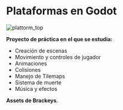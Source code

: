 # Plataformas en Godot
![plattorm_top](https://github.com/user-attachments/assets/0d7b55d5-2623-46b8-8a3f-1708006dc407)

**Proyecto de práctica en el que se estudia:**

- Creación de escenas
- Movimiento y controles de jugador
- Animaciones
- Colisiones
- Manejo de Tilemaps
- Sistema de muerte
- Música y efectos

**Assets de Brackeys.**
